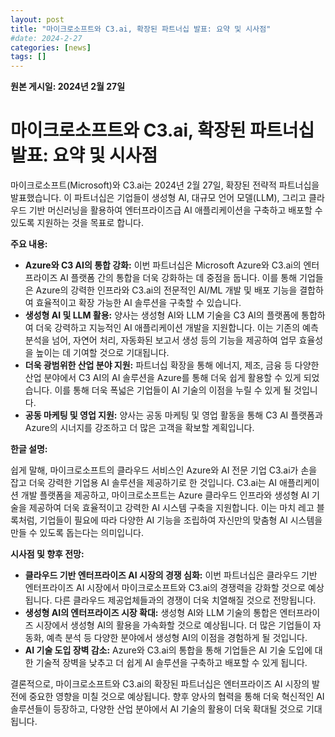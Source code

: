 ```yaml
---
layout: post
title: "마이크로소프트와 C3.ai, 확장된 파트너십 발표: 요약 및 시사점"
#date: 2024-2-27
categories: [news]
tags: []
---
```


**원본 게시일: 2024년 2월 27일**

# 마이크로소프트와 C3.ai, 확장된 파트너십 발표: 요약 및 시사점

마이크로소프트(Microsoft)와 C3.ai는 2024년 2월 27일,  확장된 전략적 파트너십을 발표했습니다. 이 파트너십은 기업들이 생성형 AI, 대규모 언어 모델(LLM), 그리고 클라우드 기반 머신러닝을 활용하여 엔터프라이즈급 AI 애플리케이션을 구축하고 배포할 수 있도록 지원하는 것을 목표로 합니다.

**주요 내용:**

* **Azure와 C3 AI의 통합 강화:**  이번 파트너십은 Microsoft Azure와 C3.ai의 엔터프라이즈 AI 플랫폼 간의 통합을 더욱 강화하는 데 중점을 둡니다. 이를 통해 기업들은  Azure의 강력한 인프라와 C3.ai의 전문적인 AI/ML 개발 및 배포 기능을 결합하여 효율적이고 확장 가능한 AI 솔루션을 구축할 수 있습니다.
* **생성형 AI 및 LLM 활용:**  양사는 생성형 AI와 LLM 기술을 C3 AI의 플랫폼에 통합하여 더욱 강력하고 지능적인 AI 애플리케이션 개발을 지원합니다. 이는 기존의 예측 분석을 넘어, 자연어 처리, 자동화된 보고서 생성 등의 기능을 제공하여  업무 효율성을 높이는 데 기여할 것으로 기대됩니다.
* **더욱 광범위한 산업 분야 지원:**  파트너십 확장을 통해 에너지, 제조, 금융 등 다양한 산업 분야에서  C3 AI의 AI 솔루션을 Azure를 통해 더욱 쉽게 활용할 수 있게 되었습니다.  이를 통해 더욱 폭넓은 기업들이 AI 기술의 이점을 누릴 수 있게 될 것입니다.
* **공동 마케팅 및 영업 지원:** 양사는 공동 마케팅 및 영업 활동을 통해  C3 AI 플랫폼과 Azure의 시너지를 강조하고  더 많은 고객을 확보할 계획입니다.

**한글 설명:**

쉽게 말해, 마이크로소프트의 클라우드 서비스인 Azure와 AI 전문 기업 C3.ai가 손을 잡고 더욱 강력한 기업용 AI 솔루션을 제공하기로 한 것입니다.  C3.ai는 AI 애플리케이션 개발 플랫폼을 제공하고, 마이크로소프트는 Azure 클라우드 인프라와 생성형 AI 기술을 제공하여  더욱 효율적이고 강력한 AI 시스템 구축을 지원합니다. 이는 마치 레고 블록처럼, 기업들이 필요에 따라 다양한 AI 기능을 조립하여 자신만의 맞춤형 AI 시스템을 만들 수 있도록 돕는다는 의미입니다.

**시사점 및 향후 전망:**

* **클라우드 기반 엔터프라이즈 AI 시장의 경쟁 심화:** 이번 파트너십은 클라우드 기반 엔터프라이즈 AI 시장에서  마이크로소프트와 C3.ai의 경쟁력을 강화할 것으로 예상됩니다.  다른 클라우드 제공업체들과의 경쟁이 더욱 치열해질 것으로 전망됩니다.
* **생성형 AI의 엔터프라이즈 시장 확대:**  생성형 AI와 LLM 기술의 통합은  엔터프라이즈 시장에서 생성형 AI의 활용을 가속화할 것으로 예상됩니다.  더 많은 기업들이  자동화, 예측 분석 등 다양한 분야에서 생성형 AI의 이점을 경험하게 될 것입니다.
* **AI 기술 도입 장벽 감소:** Azure와 C3.ai의 통합을 통해  기업들은 AI 기술 도입에 대한 기술적 장벽을 낮추고  더 쉽게 AI 솔루션을 구축하고 배포할 수 있게 됩니다.

결론적으로,  마이크로소프트와 C3.ai의 확장된 파트너십은  엔터프라이즈 AI 시장의 발전에 중요한 영향을 미칠 것으로 예상됩니다.  향후 양사의 협력을 통해 더욱 혁신적인 AI 솔루션들이 등장하고,  다양한 산업 분야에서 AI 기술의 활용이 더욱 확대될 것으로 기대됩니다.